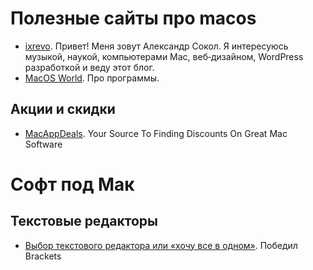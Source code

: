 # Полезные сайты про macos
- [ixrevo](http://ixrevo.me/blog/). Привет! Меня зовут Александр Сокол. Я интересуюсь музыкой, наукой, компьютерами Mac, веб‑дизайном, WordPress разработкой и веду этот блог.
- [MacOS World](http://macosworld.ru/). Про программы.

## Акции и скидки
- [MacAppDeals](http://www.macappdeals.com/). Your Source To Finding Discounts On Great Mac Software

# Софт под Мак
## Текстовые редакторы
- [Выбор текстового редактора или «хочу все в одном»](http://habrahabr.ru/post/260865/). Победил Brackets